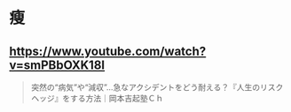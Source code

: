 # 瘦

## https://www.youtube.com/watch?v=smPBbOXK18I

> 突然の“病気”や“減収”…急なアクシデントをどう耐える？『人生のリスクヘッジ』をする方法｜岡本吉起塾Ｃｈ 
